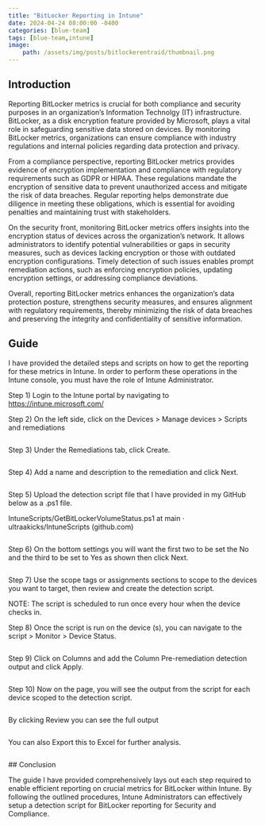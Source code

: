 ```yaml
---
title: "BitLocker Reporting in Intune"
date: 2024-04-24 08:00:00 -0400
categories: [blue-team]
tags: [blue-team,intune]
image:
    path: /assets/img/posts/bitlockerentraid/thumbnail.png
--- 
```


<style>
  .body {
    display:block;
  }
</style>

## Introduction

Reporting BitLocker metrics is crucial for both compliance and security purposes in an organization’s Information Technolgy (IT) infrastructure. BitLocker, as a disk encryption feature provided by Microsoft, plays a vital role in safeguarding sensitive data stored on devices. By monitoring BitLocker metrics, organizations can ensure compliance with industry regulations and internal policies regarding data protection and privacy.

From a compliance perspective, reporting BitLocker metrics provides evidence of encryption implementation and compliance with regulatory requirements such as GDPR or HIPAA. These regulations mandate the encryption of sensitive data to prevent unauthorized access and mitigate the risk of data breaches. Regular reporting helps demonstrate due diligence in meeting these obligations, which is essential for avoiding penalties and maintaining trust with stakeholders.

On the security front, monitoring BitLocker metrics offers insights into the encryption status of devices across the organization’s network. It allows administrators to identify potential vulnerabilities or gaps in security measures, such as devices lacking encryption or those with outdated encryption configurations. Timely detection of such issues enables prompt remediation actions, such as enforcing encryption policies, updating encryption settings, or addressing compliance deviations.

Overall, reporting BitLocker metrics enhances the organization’s data protection posture, strengthens security measures, and ensures alignment with regulatory requirements, thereby minimizing the risk of data breaches and preserving the integrity and confidentiality of sensitive information.

## Guide

I have provided the detailed steps and scripts on how to get the reporting for these metrics in Intune. In order to perform these operations in the Intune console, you must have the role of Intune Administrator.

Step 1) Login to the Intune portal by navigating to https://intune.microsoft.com/

Step 2) On the left side, click on the Devices > Manage devices > Scripts and remediations

<p class="body"><img class="body" src="./assets/img/posts/bitlockerentraid/image01.png" alt=""></p>

Step 3) Under the Remediations tab, click Create.

<p class="body"><img class="body" src="./assets/img/posts/bitlockerentraid/image02.png" alt=""></p>

Step 4) Add a name and description to the remediation and click Next.

<p class="body"><img class="body" src="./assets/img/posts/bitlockerentraid/image03.png" alt=""></p>

Step 5) Upload the detection script file that I have provided in my GitHub below as a .ps1 file.

IntuneScripts/GetBitLockerVolumeStatus.ps1 at main · ultraakicks/IntuneScripts (github.com)

<p class="body"><img class="body" src="./assets/img/posts/bitlockerentraid/image04.png" alt=""></p>


Step 6) On the bottom settings you will want the first two to be set the No and the third to be set to Yes as shown then click Next.

<p class="body"><img class="body" src="./assets/img/posts/bitlockerentraid/image05.png" alt=""></p>

Step 7) Use the scope tags or assignments sections to scope to the devices you want to target, then review and create the detection script.

NOTE: The script is scheduled to run once every hour when the device checks in.

Step 8) Once the script is run on the device (s), you can navigate to the script > Monitor > Device Status.

<p class="body"><img class="body" src="./assets/img/posts/bitlockerentraid/image06.png" alt=""></p>

Step 9) Click on Columns and add the Column Pre-remediation detection output and click Apply.

<p class="body"><img class="body" src="./assets/img/posts/bitlockerentraid/image07.png" alt=""></p>

Step 10) Now on the page, you will see the output from the script for each device scoped to the detection script.

<p class="body"><img class="body" src="./assets/img/posts/bitlockerentraid/image08.png" alt=""></p>

By clicking Review you can see the full output

<p class="body"><img class="body" src="./assets/img/posts/bitlockerentraid/image09.png" alt=""></p>

You can also Export this to Excel for further analysis.

<p class="body"><img class="body" src="./assets/img/posts/bitlockerentraid/image10.png" alt=""></p>
## Conclusion

The guide I have provided comprehensively lays out each step required to enable efficient reporting on crucial metrics for BitLocker within Intune. By following the outlined procedures, Intune Administrators can effectively setup a detection script for BitLocker reporting for Security and Compliance.